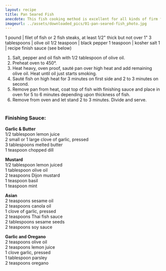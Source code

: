 ```yaml
---
layout: recipe
title: Pan Seared Fish
anecdote: This fish cooking method is excellent for all kinds of firm fleshed fish. The cooking time will vary slightly depending upon type of fish and its thickness. For Chilean sea bass double cooking time. You will need to have your stove hood on during the initial grilling of the fish.
imageurl: ../assets/downloaded_pics/01-pan-seared-fish_photo.jpg
---
```

<!-- Ingredients -->

1 pound | filet of fish or 2 fish steaks, at least 1/2" thick but not over 1"
3 tablespoons | olive oil
1/2 teaspoon | black pepper
1 teaspoon | kosher salt
1 | recipe finish sauce (see below)

<!-- split -->
<!-- Steps -->

1. Salt, pepper and oil fish with 1/2 tablespoon of olive oil.
2. Preheat oven to 450°.
3. Heat heavy, oven proof, sauté pan over high heat and add remaining olive oil. Heat until oil just starts smoking.
4. Sauté fish on high heat for 3 minutes on first side and 2 to 3 minutes on second.
5. Remove pan from heat, coat top of fish with finishing sauce and place in oven for 5 to 6 minutes depending upon thickness of fish. 
6. Remove from oven and let stand 2 to 3 minutes. Divide and serve. 
<br><br>
<h3>Finishing Sauce:</h3>

<section>
<p>
<b>Garlic & Butter</b>
<br>
1/2 tablespoon lemon juice
<br>
2 small or 1 large clove of garlic, pressed
<br>
3 tablespoons melted butter
<br>
1 teaspoon chopped dill
</p>
<p>
<b>Mustard</b>
<br>
1/2 tablespoon lemon juiced
<br>
1 tablespoon olive oil
<br>
2 teaspoons Dijon mustard
<br>
1 teaspoon basil
<br>
1 teaspoon mint
</p>
</section>

<section>
<p>
<b>Asian</b>
<br>
2 teaspoons sesame oil
<br>
2 teaspoons canola oil
<br>
1 clove of garlic, pressed
<br>
2 teaspoons Thai fish sauce
<br>
2 tablespoons sesame seeds
<br>
2 teaspoons soy sauce
</p>
<p>
<b>Garlic and Oregano</b>
<br>
2 teaspoons olive oil
<br>
2 teaspoons lemon juice
<br>
1 clove garlic, pressed
<br>
1 tablespoon parsley
<br>
2 teaspoons oregano
</p>
</section>
